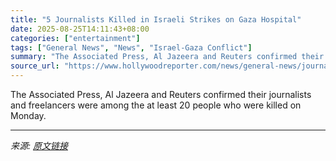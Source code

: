 ```yaml
---
title: "5 Journalists Killed in Israeli Strikes on Gaza Hospital"
date: 2025-08-25T14:11:43+08:00
categories: ["entertainment"]
tags: ["General News", "News", "Israel-Gaza Conflict"]
summary: "The Associated Press, Al Jazeera and Reuters confirmed their journalists and freelancers were among the at least 20 people who were killed on Monday."
source_url: "https://www.hollywoodreporter.com/news/general-news/journalists-killed-gaza-hospital-strike-1236352784/"
---
```


The Associated Press, Al Jazeera and Reuters confirmed their journalists and freelancers were among the at least 20 people who were killed on Monday.

---

*来源: [原文链接](https://www.hollywoodreporter.com/news/general-news/journalists-killed-gaza-hospital-strike-1236352784/)*
